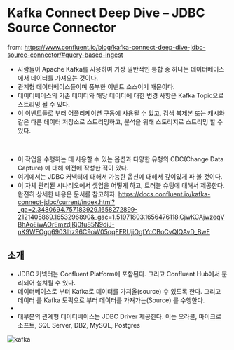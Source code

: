 # Kafka Connect Deep Dive – JDBC Source Connector

from: https://www.confluent.io/blog/kafka-connect-deep-dive-jdbc-source-connector/#query-based-ingest

- 사람들이 Apache Kafka를 사용하여 가장 일반적인 통합 중 하나는 데이터베이스에서 데이터를 가져오는 것이다. 
- 관계형 데이터베이스들이며 풍부한 이벤트 소스이기 때문이다.
- 데이터베이스의 기존 데이터와 해당 데이터에 대한 변경 사항은 Kafka Topic으로 스트리밍 될 수 있다. 
- 이 이벤트들로 부터 어플리케이션 구동에 사용될 수 있고, 검색 복제본 또는 캐시와 같은 다른 데이터 저장소로 스트리밍하고, 분석을 위해 스토리지로 스트리밍 할 수 있다.

<br/>

- 이 작업을 수행하는 데 사용할 수 있는 옵션과 다양한 유형의 CDC(Change Data Capture) 에 대해 이전에 작성한 적이 있다. 
- 여기에서는 JDBC 커넥터에 대해서 가능한 옵션에 대해서 깊이있게 파 볼 것이다. 
- 이 자체 관리된 시나리오에서 셋업을 어떻게 하고, 트러블 슈팅에 대해서 제공한다. 완젼히 상세한 내용은 문서를 참고하자. https://docs.confluent.io/kafka-connect-jdbc/current/index.html?_ga=2.3480694.757183929.1658272899-2121405869.1653296890&_gac=1.51971803.1656476118.CjwKCAjwzeqVBhAoEiwAOrEmzdjKj0fu85N9diJ-nK9WEOgq6903lhz96C9oW05qqFFRUjiOgfYcCBoCvQIQAvD_BwE

## 소개

- JDBC 커넥터는 Confluent Platform에 포함된다. 그리고 Confluent Hub에서 분리되어 설치될 수 있다. 
- 데이터베이스로 부터 Kafka로 데이터를 가져올(source) 수 있도록 한다. 그리고 데이터 를 Kafka 토픽으로 부터 데이터를 가져가는(Source) 를 수행한다. 
- 
- 대부분의 관계형 데이터베이스는 JDBC Driver 제공한다. 이는 오라클, 마이크로 소프트, SQL Server, DB2, MySQL, Postgres

![kafka](https://cdn.confluent.io/wp-content/uploads/JDBC-connector.png)
